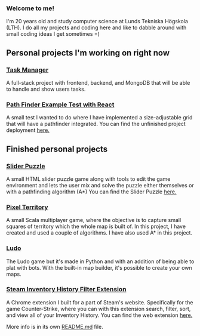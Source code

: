 ### Welcome to me!
I'm 20 years old and study computer science at Lunds Tekniska Högskola (LTH).
I do all my projects and coding here and like to dabble around with small coding ideas I get sometimes =)

## Personal projects I'm working on right now

### [Task Manager](https://github.com/K3lvin4SY/Task-Manager "Read More")
A full-stack project with frontend, backend, and MongoDB that will be able to handle and show users tasks.

### [Path Finder Example Test with React](https://github.com/K3lvin4SY/Path-Finder-React-Example)
A small test I wanted to do where I have implemented a size-adjustable grid that will have a pathfinder integrated.
You can find the unfinished project deployment [here.](https://k3lvin4sy.github.io/Path-Finder-React-Example/)

## Finished personal projects

### [Slider Puzzle](https://github.com/K3lvin4SY/Slider-Puzzle)
A small HTML slider puzzle game along with tools to edit the game environment and lets the user mix and solve the puzzle either themselves or with a pathfinding algorithm (A*)
You can find the Slider Puzzle [here.](https://k3lvin4sy.github.io/Slider-Puzzle/)

### [Pixel Territory](https://github.com/K3lvin4SY/Pixel-Territory)
A small Scala multiplayer game, where the objective is to capture small squares of territory which the whole map is built of.
In this project, I have created and used a couple of algorithms. I have also used A* in this project.

### [Ludo](https://github.com/K3lvin4SY/Ludo)
The Ludo game but it's made in Python and with an addition of being able to plat with bots.
With the built-in map builder, it's possible to create your own maps.

### [Steam Inventory History Filter Extension](https://github.com/K3lvin4SY/Steam-Inventory-History-Filter-Extension)
A Chrome extension I built for a part of Steam's website.
Specifically for the game Counter-Strike, where you can with this extension search, filter, sort, and view all of your Inventory History.
You can find the web extension [here.](https://chromewebstore.google.com/detail/csgo-history-utility-filt/deikmkamfnmgcpdncpekplbihdnhgncd?pli=1)

More info is in its own [README.md](https://github.com/K3lvin4SY/Steam-Inventory-History-Filter-Extension/blob/main/README.md) file.

<!--
**K3lvin4SY/K3lvin4SY** is a ✨ _special_ ✨ repository because its `README.md` (this file) appears on your GitHub profile.

Here are some ideas to get you started:

- 🔭 I’m currently working on ...
- 🌱 I’m currently learning ...
- 👯 I’m looking to collaborate on ...
- 🤔 I’m looking for help with ...
- 💬 Ask me about ...
- 📫 How to reach me: ...
- 😄 Pronouns: ...
- ⚡ Fun fact: ...
-->
